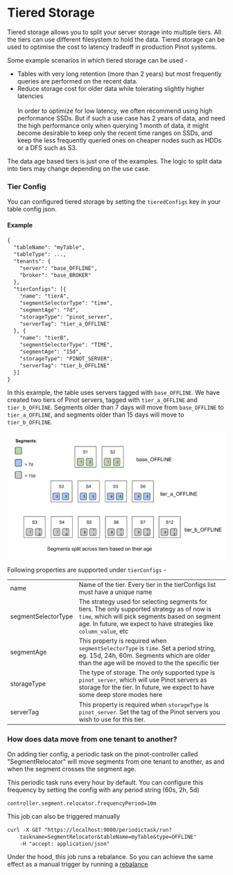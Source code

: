 # Tiered Storage

Tiered storage allows you to split your server storage into multiple tiers. All the tiers can use different filesystem to hold the data. Tiered storage can be used to optimise the cost to latency tradeoff in production Pinot systems.

Some example scenarios in which tiered storage can be used -&#x20;

* Tables with very long retention (more than 2 years) but most frequently queries are performed on the recent data.
* Reduce storage cost for older data while tolerating slightly higher latencies\
  \
  In order to optimize for low latency, we often recommend using high performance SSDs. But if such a use case has 2 years of data, and need the high performance only when querying 1 month of data, it might become desirable to keep only the recent time ranges on SSDs, and keep the less frequently queried ones on cheaper nodes such as HDDs or a DFS such as S3.

The data age based tiers is just one of the examples. The logic to split data into tiers may change depending on the use case.

### Tier Config

You can configured tiered storage by setting the `tieredConfigs` key in your table config json.

#### Example

```
{
  "tableName": "myTable",
  "tableType": ...,
  "tenants": {
    "server": "base_OFFLINE",
    "broker": "base_BROKER"
  },
  "tierConfigs": [{
    "name": "tierA",
    "segmentSelectorType": "time",
    "segmentAge": "7d",
    "storageType": "pinot_server",
    "serverTag": "tier_a_OFFLINE"
  }, {
    "name": "tierB",
    "segmentSelectorType": "TIME",
    "segmentAge": "15d",
    "storageType": "PINOT_SERVER",
    "serverTag": "tier_b_OFFLINE"
  }] 
}
```

In this example, the table uses servers tagged with `base_OFFLINE`. We have created two tiers of Pinot servers, tagged with `tier_a_OFFLINE` and `tier_b_OFFLINE`. Segments older than 7 days will move from `base_OFFLINE` to `tier_a_OFFLINE`, and segments older than 15 days will move to `tier_b_OFFLINE`.

![](../../.gitbook/assets/screen-shot-2020-08-24-at-9.17.43-am.png)

Following properties are supported under `tierConfigs` -&#x20;

|                     |                                                                                                                                                                                                                      |
| ------------------- | -------------------------------------------------------------------------------------------------------------------------------------------------------------------------------------------------------------------- |
| name                | Name of the tier. Every tier in the tierConfigs list must have a unique name                                                                                                                                         |
| segmentSelectorType | The strategy used for selecting segments for tiers. The only supported strategy as of now is `time`, which will pick segments based on segment age. In future, we expect to have strategies like `column_value`, etc |
| segmentAge          | This property is required when `segmentSelectorType` is `time`. Set a period string, eg. 15d, 24h, 60m. Segments which are older than the age will be moved to the the specific tier                                 |
| storageType         | The type of storage. The only supported type is `pinot_server`, which will use Pinot servers as storage for the tier. In future, we expect to have some deep store modes here                                        |
| serverTag           | This property is required when `storageType` is `pinot_server`. Set the tag of the Pinot servers you wish to use for this tier.                                                                                      |

### How does data move from one tenant to another?

On adding tier config, a periodic task on the pinot-controller called "SegmentRelocator" will move segments from one tenant to another, as and when the segment crosses the segment age.&#x20;

This periodic task runs every hour by default. You can configure this frequency by setting the config with any period string (60s, 2h, 5d)

```
controller.segment.relocator.frequencyPeriod=10m
```

This job can also be triggered manually

```
curl -X GET "https://localhost:9000/periodictask/run?
    taskname=SegmentRelocator&tableName=myTable&type=OFFLINE" 
    -H "accept: application/json"
```

Under the hood, this job runs a rebalance. So you can achieve the same effect as a manual trigger by running a [rebalance](rebalance/rebalance-servers.md#running-a-rebalance)

